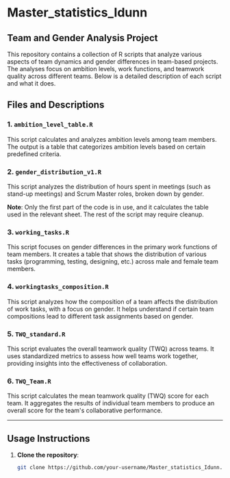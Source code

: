 # Master_statistics_Idunn

## Team and Gender Analysis Project
This repository contains a collection of R scripts that analyze various aspects of team dynamics and gender differences in team-based projects. The analyses focus on ambition levels, work functions, and teamwork quality across different teams. Below is a detailed description of each script and what it does.

## Files and Descriptions

### 1. `ambition_level_table.R`
This script calculates and analyzes ambition levels among team members. The output is a table that categorizes ambition levels based on certain predefined criteria.

### 2. `gender_distribution_v1.R`
This script analyzes the distribution of hours spent in meetings (such as stand-up meetings) and Scrum Master roles, broken down by gender. 

**Note**: Only the first part of the code is in use, and it calculates the table used in the relevant sheet. The rest of the script may require cleanup.

### 3. `working_tasks.R`
This script focuses on gender differences in the primary work functions of team members. It creates a table that shows the distribution of various tasks (programming, testing, designing, etc.) across male and female team members.

### 4. `workingtasks_composition.R`
This script analyzes how the composition of a team affects the distribution of work tasks, with a focus on gender. It helps understand if certain team compositions lead to different task assignments based on gender.

### 5. `TWQ_standard.R`
This script evaluates the overall teamwork quality (TWQ) across teams. It uses standardized metrics to assess how well teams work together, providing insights into the effectiveness of collaboration.

### 6. `TWQ_Team.R`
This script calculates the mean teamwork quality (TWQ) score for each team. It aggregates the results of individual team members to produce an overall score for the team's collaborative performance.

---

## Usage Instructions

1. **Clone the repository**: 
   ```bash
   git clone https://github.com/your-username/Master_statistics_Idunn.git
